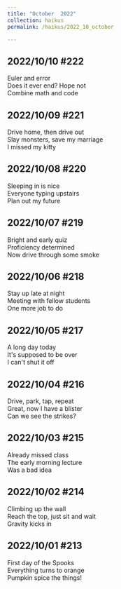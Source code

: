 ```yaml
---
title: "October  2022"
collection: haikus
permalink: /haikus/2022_10_october

---
```

## 2022/10/10 #222
Euler and error \
Does it ever end? Hope not \
Combine math and code


## 2022/10/09 #221
Drive home, then drive out \
Slay monsters, save my marriage \
I missed my kitty

## 2022/10/08 #220
Sleeping in is nice \
Everyone typing upstairs \
Plan out my future


## 2022/10/07 #219
Bright and early quiz \
Proficiency determined \
Now drive through some smoke

## 2022/10/06 #218
Stay up late at night \
Meeting with fellow students \
One more job to do

## 2022/10/05 #217
A long day today \
It's supposed to be over \
I can't shut it off

## 2022/10/04 #216
Drive, park, tap, repeat \
Great, now I have a blister \
Can we see the strikes?

## 2022/10/03 #215
Already missed class \
The early morning lecture \
Was a bad idea

## 2022/10/02 #214
Climbing up the wall \
Reach the top, just sit and wait \
Gravity kicks in

## 2022/10/01 #213
First day of the Spooks \
Everything turns to orange \
Pumpkin spice the things!


<!-- Tana on eesti
vabariigiaastapaev
joogid koigile -->



<!-- Heading 1
======

Heading 2  
======

Heading 3
====== -->

